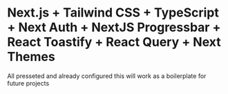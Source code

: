 # Next.js + Tailwind CSS + TypeScript + Next Auth + NextJS Progressbar + React Toastify + React Query + Next Themes

All presseted and already configured this will work as a boilerplate for future projects


